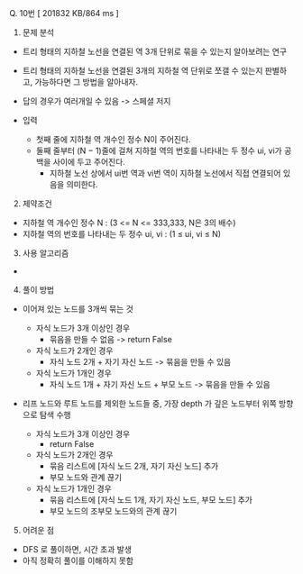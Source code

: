 Q. 10번 [ 201832 KB/864 ms ]

1. 문제 분석
- 트리 형태의 지하철 노선을 연결된 역 3개 단위로 묶을 수 있는지 알아보려는 연구
- 트리 형태의 지하철 노선을 연결된 3개의 지하철 역 단위로 쪼갤 수 있는지 판별하고, 가능하다면 그 방법을 알아내자.
- 답의 경우가 여러개일 수 있음 -> 스페셜 저지

- 입력
  - 첫째 줄에 지하철 역 개수인 정수 N이 주어진다. 
  - 둘째 줄부터 (N − 1)줄에 걸쳐 지하철 역의 번호를 나타내는 두 정수 ui, vi가 공백을 사이에 두고 주어진다.
    - 지하철 노선 상에서 ui번 역과 vi번 역이 지하철 노선에서 직접 연결되어 있음을 의미한다.

2. 제약조건
- 지하철 역 개수인 정수 N : (3 <= N <= 333,333, N은 3의 배수)
- 지하철 역의 번호를 나타내는 두 정수 ui, vi : (1 ≤ ui, vi ≤ N) 


3. 사용 알고리즘
- 

4. 풀이 방법
- 이어져 있는 노드를 3개씩 묶는 것
  - 자식 노드가 3개 이상인 경우
    - 묶음을 만들 수 없음 -> return False
  - 자식 노드가 2개인 경우
    - 자식 노드 2개 + 자기 자신 노드 -> 묶음을 만들 수 있음
  - 자식 노드가 1개인 경우
    - 자식 노드 1개 + 자기 자신 노드 + 부모 노드 -> 묶음을 만들 수 있음


- 리프 노드와 루트 노드를 제외한 노드들 중, 가장 depth 가 깊은 노드부터 위쪽 방향으로 탐색 수행
  - 자식 노드가 3개 이상인 경우
    - return False
  - 자식 노드가 2개인 경우
    - 묶음 리스트에 [자식 노드 2개, 자기 자신 노드] 추가
    - 부모 노드와 관계 끊기
  - 자식 노드가 1개인 경우
    - 묶음 리스트에 [자식 노드 1개, 자기 자신 노드, 부모 노드] 추가
    - 부모 노드의 조부모 노드와의 관계 끊기

5. 어려운 점
- DFS 로 풀이하면, 시간 초과 발생
- 아직 정확히 풀이를 이해하지 못함